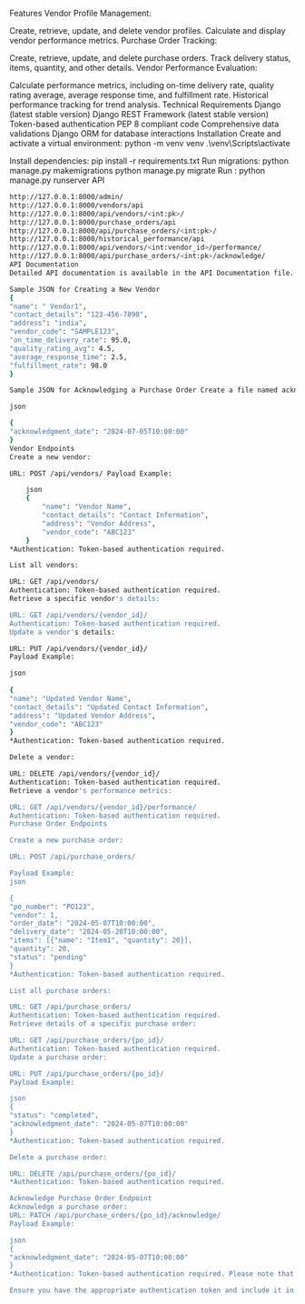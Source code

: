 Features
Vendor Profile Management:

Create, retrieve, update, and delete vendor profiles.
Calculate and display vendor performance metrics.
Purchase Order Tracking:

Create, retrieve, update, and delete purchase orders.
Track delivery status, items, quantity, and other details.
Vendor Performance Evaluation:

Calculate performance metrics, including on-time delivery rate, quality rating average, average response time, and fulfillment rate.
Historical performance tracking for trend analysis.
Technical Requirements
Django (latest stable version)
Django REST Framework (latest stable version)
Token-based authentication
PEP 8 compliant code
Comprehensive data validations
Django ORM for database interactions
Installation
Create and activate a virtual environment:
python -m venv venv
.\venv\Scripts\activate

Install dependencies:
 pip install -r requirements.txt
Run migrations:
python manage.py makemigrations
python manage.py migrate
Run :
python manage.py runserver
API
```bash 
http://127.0.0.1:8000/admin/
http://127.0.0.1:8000/vendors/api 
http://127.0.0.1:8000/api/vendors/<int:pk>/ 
http://127.0.0.1:8000/purchase_orders/api
http://127.0.0.1:8000/api/purchase_orders/<int:pk>/ 
http://127.0.0.1:8000/historical_performance/api 
http://127.0.0.1:8000/api/vendors/<int:vendor_id>/performance/ 
http://127.0.0.1:8000/api/purchase_orders/<int:pk>/acknowledge/ 
API Documentation
Detailed API documentation is available in the API Documentation file. Please refer to this documentation for detailed information about each API endpoint, including input parameters, authentication requirements, and response formats.

Sample JSON for Creating a New Vendor
{
"name": " Vendor1",
"contact_details": "123-456-7890",
"address": "india",
"vendor_code": "SAMPLE123",
"on_time_delivery_rate": 95.0,
"quality_rating_avg": 4.5,
"average_response_time": 2.5,
"fulfillment_rate": 98.0
}

Sample JSON for Acknowledging a Purchase Order Create a file named acknowledge_purchase_order.json with the following content:

json  

{
"acknowledgment_date": "2024-07-05T10:00:00"
}
Vendor Endpoints
Create a new vendor:

URL: POST /api/vendors/ Payload Example:

    json
    {
        "name": "Vendor Name",
        "contact_details": "Contact Information",
        "address": "Vendor Address",
        "vendor_code": "ABC123"
    }
*Authentication: Token-based authentication required.

List all vendors:

URL: GET /api/vendors/
Authentication: Token-based authentication required.
Retrieve a specific vendor's details:

URL: GET /api/vendors/{vendor_id}/
Authentication: Token-based authentication required.
Update a vendor's details:

URL: PUT /api/vendors/{vendor_id}/
Payload Example:

json
 
{
"name": "Updated Vendor Name",
"contact_details": "Updated Contact Information",
"address": "Updated Vendor Address",
"vendor_code": "ABC123"
}
*Authentication: Token-based authentication required.

Delete a vendor:

URL: DELETE /api/vendors/{vendor_id}/
Authentication: Token-based authentication required.
Retrieve a vendor's performance metrics:

URL: GET /api/vendors/{vendor_id}/performance/
Authentication: Token-based authentication required.
Purchase Order Endpoints

Create a new purchase order:

URL: POST /api/purchase_orders/

Payload Example:
json

{
"po_number": "PO123",
"vendor": 1,
"order_date": "2024-05-07T10:00:00",
"delivery_date": "2024-05-20T10:00:00",
"items": [{"name": "Item1", "quantity": 20}],
"quantity": 20,
"status": "pending"
}
*Authentication: Token-based authentication required.

List all purchase orders:

URL: GET /api/purchase_orders/
Authentication: Token-based authentication required.
Retrieve details of a specific purchase order:

URL: GET /api/purchase_orders/{po_id}/
Authentication: Token-based authentication required.
Update a purchase order:

URL: PUT /api/purchase_orders/{po_id}/
Payload Example:

json
{
"status": "completed",
"acknowledgment_date": "2024-05-07T10:00:00"
}
*Authentication: Token-based authentication required.

Delete a purchase order:

URL: DELETE /api/purchase_orders/{po_id}/
*Authentication: Token-based authentication required.

Acknowledge Purchase Order Endpoint
Acknowledge a purchase order:
URL: PATCH /api/purchase_orders/{po_id}/acknowledge/
Payload Example:

json
{
"acknowledgment_date": "2024-05-07T10:00:00"
}
*Authentication: Token-based authentication required. Please note that you should replace {vendor_id} and {po_id} in the URLs with the actual vendor and purchase order IDs you want to interact with.

Ensure you have the appropriate authentication token and include it in the request headers
